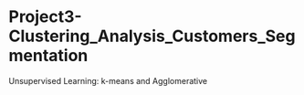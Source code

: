 # Project3-Clustering_Analysis_Customers_Segmentation
Unsupervised Learning: k-means and Agglomerative
